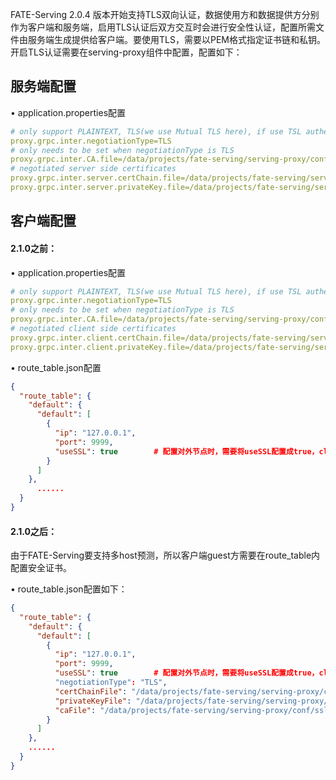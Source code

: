 FATE-Serving 2.0.4 版本开始支持TLS双向认证，数据使用方和数据提供方分别作为客户端和服务端，启用TLS认证后双方交互时会进行安全性认证，配置所需文件由服务端生成提供给客户端。要使用TLS，需要以PEM格式指定证书链和私钥。  
开启TLS认证需要在serving-proxy组件中配置，配置如下：  

## 服务端配置  
•	application.properties配置   
```yaml
# only support PLAINTEXT, TLS(we use Mutual TLS here), if use TSL authentication
proxy.grpc.inter.negotiationType=TLS
# only needs to be set when negotiationType is TLS
proxy.grpc.inter.CA.file=/data/projects/fate-serving/serving-proxy/conf/ssl/ca.crt
# negotiated server side certificates
proxy.grpc.inter.server.certChain.file=/data/projects/fate-serving/serving-proxy/conf/ssl/server.crt
proxy.grpc.inter.server.privateKey.file=/data/projects/fate-serving/serving-proxy/conf/ssl/server.pem
```

## 客户端配置 
#### 2.1.0之前：
•	application.properties配置  
```yaml
# only support PLAINTEXT, TLS(we use Mutual TLS here), if use TSL authentication
proxy.grpc.inter.negotiationType=TLS
# only needs to be set when negotiationType is TLS
proxy.grpc.inter.CA.file=/data/projects/fate-serving/serving-proxy/conf/ssl/ca.crt
# negotiated client side certificates
proxy.grpc.inter.client.certChain.file=/data/projects/fate-serving/serving-proxy/conf/ssl/client.crt
proxy.grpc.inter.client.privateKey.file=/data/projects/fate-serving/serving-proxy/conf/ssl/client.pem
```

•	route_table.json配置  
```json
{
  "route_table": {
    "default": {
      "default": [
        {
          "ip": "127.0.0.1",
          "port": 9999,
          "useSSL": true        # 配置对外节点时，需要将useSSL配置成true，client端请求时将携带证书
        }
      ]
    },
      ......
  }
}
```

#### 2.1.0之后：
由于FATE-Serving要支持多host预测，所以客户端guest方需要在route_table内配置安全证书。 
 
•   route_table.json配置如下：
```json
{
  "route_table": {
    "default": {
      "default": [
        {
          "ip": "127.0.0.1",
          "port": 9999,
          "useSSL": true        # 配置对外节点时，需要将useSSL配置成true，client端请求时将携带证书
          "negotiationType": "TLS",
          "certChainFile": "/data/projects/fate-serving/serving-proxy/conf/ssl/client.crt ",
	      "privateKeyFile": "/data/projects/fate-serving/serving-proxy/conf/ssl/client.pem",
	      "caFile": "/data/projects/fate-serving/serving-proxy/conf/ssl/ca.crt"
        }
      ]
    },
    ......
  }
}

```
